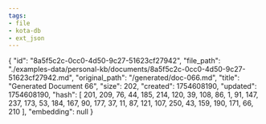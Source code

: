 ```yaml
---
tags:
- file
- kota-db
- ext_json
---
```

{
  "id": "8a5f5c2c-0cc0-4d50-9c27-51623cf27942",
  "file_path": "./examples-data/personal-kb/documents/8a5f5c2c-0cc0-4d50-9c27-51623cf27942.md",
  "original_path": "/generated/doc-066.md",
  "title": "Generated Document 66",
  "size": 202,
  "created": 1754608190,
  "updated": 1754608190,
  "hash": [
    201,
    209,
    76,
    44,
    185,
    214,
    120,
    39,
    108,
    86,
    1,
    91,
    147,
    237,
    173,
    53,
    184,
    167,
    90,
    177,
    37,
    11,
    87,
    121,
    107,
    250,
    43,
    159,
    190,
    171,
    66,
    210
  ],
  "embedding": null
}